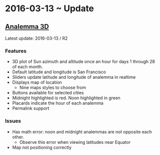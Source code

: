 ﻿2016-03-13 ~ Update
===

## [Analemma 3D]( http://ladybug-analysis-tools.github.io/ladybug-web/analemma-3d/ )

Latest update: 2016-03-13 / R2

### Features

* 3D plot of Sun azimuth and altitude once an hour for days 1 through 28 of each month. 
* Default latitude and longitude is San Francisco
* Sliders update latitude and longitude of analemma in realtime
* Displays map of location
	* Nine maps styles to choose from
* Buttons available for selected cities
* Midnight highlighted is red. Noon highlighted in green
* Placards indicate the hour of each analemma
* Permalink support


### Issues

* Has math error: noon and midnight analemmas are not opposite each other. 
	* Observe this error when viewing latitudes near Equator
* Map not positioning correctly
